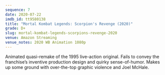 ```yaml
---
sequence: 7
date: 2020-07-22
imdb_id: tt9580138
title: "Mortal Kombat Legends: Scorpion's Revenge (2020)"
grade: D+
slug: mortal-kombat-legends-scorpions-revenge-2020
venue: Amazon Streaming
venue_notes: 2020 WB Animation 1080p
---
```


Animated quasi-remake of the 1995 live-action original. Fails to convey the franchise’s inventive production design and quirky sense-of-humor. Makes up some ground with over-the-top graphic violence and Joel McHale.